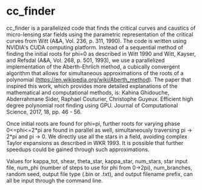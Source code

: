 # cc_finder
cc_finder is a parallelized code that finds the critical curves and caustics of micro-lensing star fields using the parametric representation 
of the critical curves from Witt (A&A, Vol. 236, p. 311, 1990). The code is written using NVIDIA's CUDA computing platform. Instead of a 
sequential method of finding the initial roots for phi=0 as described in Witt 1990 and Witt, Kayser, and Refsdal (A&A, Vol. 268, p. 501, 1993), 
we use a parallelized implementation of the Aberth-Ehrlich method, a cubically convergent algorithm that allows for simultaneous approximations 
of the roots of a polynomial (https://en.wikipedia.org/wiki/Aberth_method). The paper that inspired this work, which provides more detailed 
explanations of the mathematical and computational methods, is: Kahina Ghidouche, Abderrahmane Sider, Raphael Couturier, Christophe Guyeux. 
Efficient high degree polynomial root finding using GPU. Journal of Computational Science, 2017, 18, pp. 46 - 56.

Once initial roots are found for phi=pi, further roots for varying phase 0<=phi<=2\*pi are found in parallel as well, simultaneously 
traversing pi -> 2\*pi and pi -> 0. We directly use all the stars in a field, avoiding complex Taylor expansions as described in WKR 1993. 
It is possible that further speedups could be gained through such approximations. 

Values for kappa_tot, shear, theta_star, kappa_star, num_stars, star input file, num_phi (number of steps to use for phi from 0->2pi), num_branches, random seed, 
output file type (.bin or .txt), and output filename prefix, can all be input through the command line.  

